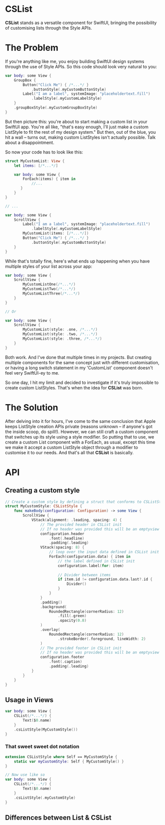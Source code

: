 # CSList

**CSList** stands as a versatile component for SwiftUI, bringing the possibility of customising lists through the Style APIs. 

# The Problem

If you're anything like me, you enjoy building SwiftUI design systems through the use of Style APIs. So this code should look very natural to you:

```swift
var body: some View {
    GroupBox {
        Button("Click Me") { /*...*/ }
            .buttonStyle(.myCustomButtonStyle)
        Label("I am a label", systemImage: "placeholdertext.fill")
            .labelStyle(.myCustomLabelStyle)
    }
    .groupBoxStyle(.myCustomGroupBoxStyle)
}
```

But then picture this: you're about to start making a custom list in your SwiftUI app. You're all like, "that's easy enough, I'll just make a custom ListStyle to fit the rest of my design system." But then, out of the blue, you hit a wall – turns out, making custom ListStyles isn't actually possible. Talk about a disappointment.

So now your code has to look like this:

```swift
struct MyCustomList: View {
    let items: [/*...*/]

    var body: some View {
        ForEach(items) { item in
            //...
       }
    }
}

// ...

var body: some View {
    ScrollView {
        Label("I am a label", systemImage: "placeholdertext.fill")
            .labelStyle(.myCustomLabelStyle)
        MyCustomList(items: [/*...*/])
        Button("Click Me") { /*...*/ }
            .buttonStyle(.myCustomButtonStyle)
    }
}
```

While that's totally fine, here's what ends up happening when you have multiple styles of your list across your app:

```swift
var body: some View {
    ScrollView {
        MyCustomListOne(/*...*/)
        MyCustomListTwo(/*...*/)
        MyCustomListThree(/*...*/)
    }
}

// Or

var body: some View {
    ScrollView {
        MyCustomList(style: .one, /*...*/)
        MyCustomList(style: .two, /*...*/)
        MyCustomList(style: .three, /*...*/)
    }
}
```

Both work. And I've done that multiple times in my projects. But creating multiple components for the same concept just with different customisation, or having a long switch statement in my 'CustomList' component doesn't feel very SwiftUI-ey to me.

So one day, I hit my limit and decided to investigate if it's truly impossible to create custom ListStyles. That's when the idea for **CSList** was born.

# The Solution

After delving into it for hours, I've come to the same conclusion that Apple keeps ListStyle creation APIs private (reasons unknown – if anyone's got the inside scoop, do spill!). However, we can still craft a custom component that switches up its style using a style modifier. So putting that to use, we create a custom List component with a ForEach, as usual, except this time we make it accept a custom ListStyle object through a modifier to customise it to our needs. And that's all that **CSList** is basically.

# API

## Creating a custom style
```swift
// Create a custom style by defining a struct that conforms to CSListStyle protocol
struct MyCustomStyle: CSListStyle {
    func makeBody(configuration: Configuration) -> some View {
        ScrollView {
            VStack(alignment: .leading, spacing: 4) {
                // The provided header in CSList init
                // If no header was provided this will be an emptyview
                configuration.header
                    .font(.headline)
                    .padding(.leading)
                VStack(spacing: 8) {
                    // loop over the input data defined in CSList init
                    ForEach(configuration.data) { item in
                        // the label defined in CSList init
                        configuration.label(for: item)
                        
                        // Divider between items
                        if item.id != configuration.data.last?.id {
                            Divider()
                        }
                    }
                }
                .padding()
                .background(
                    RoundedRectangle(cornerRadius: 12)
                        .fill(.green)
                        .opacity(0.8)
                )
                .overlay(
                    RoundedRectangle(cornerRadius: 12)
                        .strokeBorder(.foreground, lineWidth: 2)
                )
                // The provided footer in CSList init
                // If no header was provided this will be an emptyview
                configuration.footer
                    .font(.caption)
                    .padding(.leading)
            }
        }
    }
}
```

## Usage in Views
```swift
var body: some View {
    CSList(/*...*/) {
        Text($0.name)
    }
    .csListStyle(MyCustomStyle())
}
```

### That sweet sweet dot notation
```swift
extension CSListStyle where Self == MyCustomStyle {
    static var myCustomStyle: Self { MyCustomStyle() }
}

// Now use like so
var body: some View {
    CSList(/*...*/) {
        Text($0.name)
    }
    .csListStyle(.myCustomStyle)
}
```

## Differences between List & CSList
